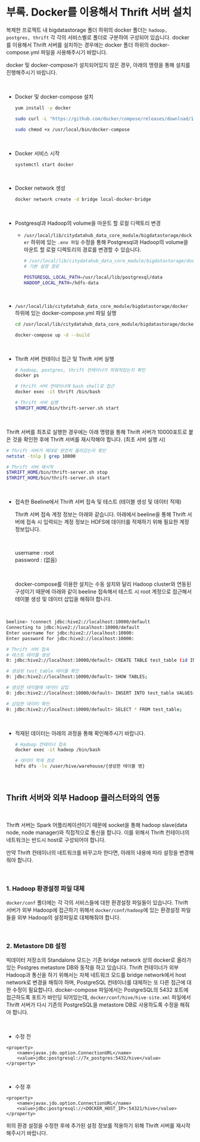 # 부록. Docker를 이용해서 Thrift 서버 설치

복제한 프로젝트 내 bigdatastorage 폴더 하위의 docker 폴더는 `hadoop, postgres, thrift` 각 각의 서비스별로 폴더로 구분하여 구성되어 있습니다. docker를 이용해서 Thrift 서버를 설치하는 경우에는 docker 폴더 하위의 docker-compose.yml 파일을 사용해주시기 바랍니다.

docker 및 docker-compose가 설치되어있지 않은 경우, 아래의 명령을 통해 설치를 진행해주시기 바랍니다.
 
  <br/>

  - Docker 및 docker-compose 설치
    ```bash
    yum install -y docker
    
    sudo curl -L "https://github.com/docker/compose/releases/download/1.27.4/docker-compose-$(uname -s)-$(uname -m)" -o /usr/local/bin/docker-compose
    
    sudo chmod +x /usr/local/bin/docker-compose
    ```

  <br/>

  - Docker 서비스 시작
    
    ```bash
    systemctl start docker
    ```
  
  <br/>

  - Docker network 생성

    ```bash
    docker network create -d bridge local-docker-bridge
    ```
  <br/>

  - Postgresql과 Hadoop의 volume을 마운트 할 로컬 디렉토리 변경

    - `/usr/local/lib/citydatahub_data_core_module/bigdatastorage/docker` 하위에 있는 `.env 파일` 수정을 통해 Postgresql과 Hadoop의 volume을 마운트 할 로컬 디렉토리의 경로를 변경할 수 있습니다.

        ```bash
        # /usr/local/lib/citydatahub_data_core_module/bigdatastorage/docker/.env
        # 기본 설정 경로

        POSTGRESQL_LOCAL_PATH=/usr/local/lib/postgresql/data
        HADOOP_LOCAL_PATH=/hdfs-data
        
        ```
  <br/>

  - `/usr/local/lib/citydatahub_data_core_module/bigdatastorage/docker` 하위에 있는 docker-compose.yml 파일 실행

    ```bash
    cd /usr/local/lib/citydatahub_data_core_module/bigdatastorage/docker

    docker-compose up -d --build
    ```

  <br/>

  - Thrift 서버 컨테이너 접근 및 Thrift 서버 실행 
    ```bash
    # hadoop, postgres, thrift 컨테이너가 띄워져있는지 확인
    docker ps
    
    # thrift 서버 컨테이너에 bash shell로 접근
    docker exec -it thrift /bin/bash

    # Thrift 서버 실행
    $THRIFT_HOME/bin/thrift-server.sh start
    ```
  
  <br/>

  Thrift 서버를 최초로 실행한 경우에는 아래 명령을 통해 Thrift 서버가 10000포트로 붙은 것을 확인한 후에 Thrift 서버를 재시작해야 합니다. (최초 서버 실행 시)

  ```bash
  # Thrift 서버가 제대로 완전히 올라갔는지 확인
  netstat -tnlp | grep 10000

  # Thrift 서버 재시작
  $THRIFT_HOME/bin/thrift-server.sh stop
  $THRIFT_HOME/bin/thrift-server.sh start
  ```

  <br/>


  - 접속한 Beeline에서 Thrift 서버 접속 및 테스트 (테이블 생성 및 데이터 적재)

    Thrift 서버 접속 계정 정보는 아래와 같습니다.
    아래에서 beeline을 통해 Thrift 서버에 접속 시 입력되는 계정 정보는 HDFS에 데이터를 적재하기 위해 필요한 계정 정보입니다.

    <br/>
    
    username : root <br/>
    password : (없음)

    <br/>

    docker-compose를 이용한 설치는 수동 설치와 달리 Hadoop cluster와 연동된 구성이기 때문에 아래와 같이 beeline 접속해서 테스트 시 root 계정으로 접근해서 테이블 생성 및 데이터 삽입을 해줘야 합니다.

<br/>

  ```bash
  beeline> !connect jdbc:hive2://localhost:10000/default
  Connecting to jdbc:hive2://localhost:10000/default
  Enter username for jdbc:hive2://localhost:10000: 
  Enter password for jdbc:hive2://localhost:10000: 

  # Thrift 서버 접속
  # 테스트 테이블 생성
  0: jdbc:hive2://localhost:10000/default> CREATE TABLE test_table (id INT, name VARCHAR(50));

  # 생성된 test_table 테이블 확인
  0: jdbc:hive2://localhost:10000/default> SHOW TABLES;

  # 생성한 테이블에 데이터 삽입
  0: jdbc:hive2://localhost:10000/default> INSERT INTO test_table VALUES(1, 'lee');

  # 삽입한 데이터 확인
  0: jdbc:hive2://localhost:10000/default> SELECT * FROM test_table;
  ```
  
  <br/>

  - 적재된 데이터는 아래의 과정을 통해 확인해주시기 바랍니다.
    ```bash
    # Hadoop 컨테이너 접속 
    docker exec -it hadoop /bin/bash

    # 데이터 적재 경로
    hdfs dfs -ls /user/hive/warehouse/{생성한 테이블 명} 
    ```

<br/>

## Thrift 서버와 외부 Hadoop 클러스터와의 연동

<br/>

Thrift 서버는 Spark 어플리케이션이기 때문에 socket을 통해 hadoop slave(data node, node manager)와 직접적으로 통신을 합니다. 이를 위해서 Thrift 컨테이너의 네트워크는 반드시 host로 구성되어야 합니다.

만약 Thrift 컨테이너의 네트워크를 바꾸고자 한다면, 아래의 내용에 따라 설정을 변경해줘야 합니다.

<br/>

### 1. Hadoop 환경설정 파일 대체

`docker/conf` 폴더에는 각 각의 서비스들에 대한 환경설정 파일들이 있습니다. Thrift 서버가 외부 Hadoop에 접근하기 위해서 `docker/conf/hadoop`에 있는 환경설정 파일들을 외부 Hadoop의 설정파일로 대체해줘야 합니다. 

<br/>

### 2. Metastore DB 설정

빅데이터 저장소의 Standalone 모드는 기존 bridge network 상의 docker로 올라가 있는 Postgres metastore DB와 동작을 하고 있습니다. 
Thrift 컨테이너가 외부 Hadoop과 통신을 하기 위해서는 자체 네트워크 모드를 bridge network에서 host network로 변경을 해줘야 하며, PostgreSQL 컨테이너를 대체하는 또 다른 접근에 대한 수정이 필요합니다. 
docker-compose 파일에서는 PostgreSQL의 5432 포트에 접근하도록 포트가 바인딩 되어있는데, `docker/conf/hive/hive-site.xml` 파일에서 Thrift 서버가 다시 기존의 PostgreSQL을 metastore DB로 사용하도록 수정을 해줘야 합니다. 

<br/>

- 수정 전
```
<property>
    <name>javax.jdo.option.ConnectionURL</name>
    <value>jdbc:postgresql://7x_postgres:5432/hive</value>
</property>
```

<br/>

- 수정 후
```
<property>
    <name>javax.jdo.option.ConnectionURL</name>
    <value>jdbc:postgresql://<DOCKER_HOST_IP>:54321/hive</value>
</property>
```

위의 환경 설정을 수정한 후에 추가된 설정 정보를 적용하기 위해 Thrift 서버를 재시작 해주시기 바랍니다.